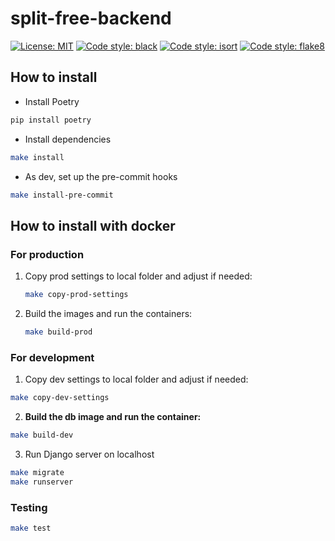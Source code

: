 # split-free-backend

[![License: MIT](https://img.shields.io/badge/License-MIT-yellow.svg)](
https://opensource.org/licenses/MIT
)
[![Code style: black](https://img.shields.io/badge/code%20style-black-000000.svg)](
https://github.com/psf/black
)
[![Code style: isort](https://img.shields.io/badge/code%20style-isort-%231674b1.svg)](
https://github.com/PyCQA/isort
)
[![Code style: flake8](https://img.shields.io/badge/code%20style-flake8-%231674b1.svg)](
https://github.com/PyCQA/flake8
)

## How to install

- Install Poetry

```bash
pip install poetry
```

- Install dependencies

```bash
make install
```

- As dev, set up the pre-commit hooks

```bash
make install-pre-commit
```

## How to install with docker

### For production

1. Copy prod settings to local folder and adjust if needed:

    ```bash
    make copy-prod-settings
    ```

2. Build the images and run the containers:

    ```bash
    make build-prod
    ```

### For development

1. Copy dev settings to local folder and adjust if needed:

```bash
make copy-dev-settings
```

2. **Build the db image and run the container:**

```bash
make build-dev
```

3. Run Django server on localhost

```bash
make migrate
make runserver
```

### Testing

```bash
make test
```
